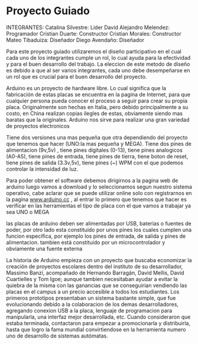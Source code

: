 # Proyecto Guiado
INTEGRANTES:
Catalina Silvestre: Lider 
David Alejandro Melendez: Programador
Cristian Duarte: Constructor
Cristian Morales: Constructor
Mateo Tibaduiza: Diseñador
Diego Avendaño: Diseñador

Para este proyecto guiado utilizaremos el diseño participativo en el cual cada uno de los integrantes cumple un rol, lo cual ayuda para la efectividad y para el buen desarrollo del trabajo. 
La eleccion de este metodo de diseño es debido a que al ser varios integrantes, cada uno debe desempeñarse en un rol que es crucial para el buen desarrollo del proyecto. 






Arduino es un proyecto de hardware libre. Lo cual significa que la fabricación de estas placas se encuentra en la pagina de Internet, para que cualquier persona pueda conocer el proceso a seguir para crear su propia placa. Originalmente son hechas en Italia, pero debido principalmente a su costo, en China realizan copias ilegles de estas, obviamente siendo mas baratas que la originales. Arduino nos sirve para realizar una gran variedad de proyectos electronicos

Tiene dos versiones una mas pequeña que otra dependiendo del proyecto que tenemos que hacer (UNO:la mas pequeña y MEGA).
Tiene dos pines de alimentacion (9v,5v) , tiene pines digitales (0-13), tiene pines analogicos (A0-A5), tiene pines de entrada, tiene pines de tierra, tiene boton de reset, tiene pines de salida (3.3v,5v), tiene pines (~) WPM con el que podemos controlar la intensidad de luz.

Para poder obtener el software debemos dirigirnos a la pagina web de arduino luego vamos a download y lo seleccionamos segun nuestro sistema operativo, cabe aclarar que se puede utilizar online solo con registrarnos en la pagina www.arduino.cc , al entrar lo primero que tenemos que hacer es verificar en las herramientas el tipo de placa con el que vamos a trabajar ya sea UNO o MEGA

las placas de arduino deben ser alimentadas por USB, baterias o fuentes de poder, por otro lado esta constituido por unos pines los cuales cumplen una funcion especifica, por ejemplo los pines de entrada, de salida y pines de alimentacion. tambien está constituido por un microcontrolador y obviamente una fuente externa 

La historia de Arduino empieza con un proyecto que buscaba economizar la creación de proyectos escolares dentro del instituto de su desarrollador, Massimo Banzi, acompañado de Hernando Barragán, David Mellis, David Cuartielles y Tom Igoe; aunque tambien necesitaban ayudar a evitar la quiebra de la misma con las ganancias que se conseguirian vendiendo las placas en el campus a un precio accesible a todos los estudiantes. Los primeros prototipos presentaban un sistema bastante simple, que fue evolucionando debido a la colaboracion de los demas desarrolladores, agregando conexion USB a la placa, lenguaje de programacion para manipularla, una interfaz mejor desarrollada, etc. Cuando consideraron que estaba terminada, contactaron para empezar a promocionarla y distribuirla, hasta que logro la fama mundial convirtiendose en la herramienta numero uno de desarrollo de sistemas autómatas.
